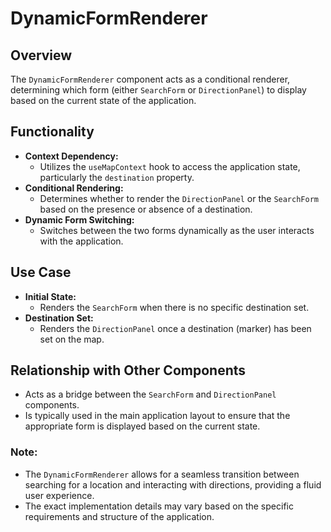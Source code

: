 # DynamicFormRenderer

## Overview

The `DynamicFormRenderer` component acts as a conditional renderer, determining which form (either `SearchForm` or `DirectionPanel`) to display based on the current state of the application.

## Functionality

- **Context Dependency:**
  - Utilizes the `useMapContext` hook to access the application state, particularly the `destination` property.
- **Conditional Rendering:**
  - Determines whether to render the `DirectionPanel` or the `SearchForm` based on the presence or absence of a destination.
- **Dynamic Form Switching:**
  - Switches between the two forms dynamically as the user interacts with the application.

## Use Case

- **Initial State:**
  - Renders the `SearchForm` when there is no specific destination set.
- **Destination Set:**
  - Renders the `DirectionPanel` once a destination (marker) has been set on the map.

## Relationship with Other Components

- Acts as a bridge between the `SearchForm` and `DirectionPanel` components.
- Is typically used in the main application layout to ensure that the appropriate form is displayed based on the current state.

### Note:

- The `DynamicFormRenderer` allows for a seamless transition between searching for a location and interacting with directions, providing a fluid user experience.
- The exact implementation details may vary based on the specific requirements and structure of the application.
